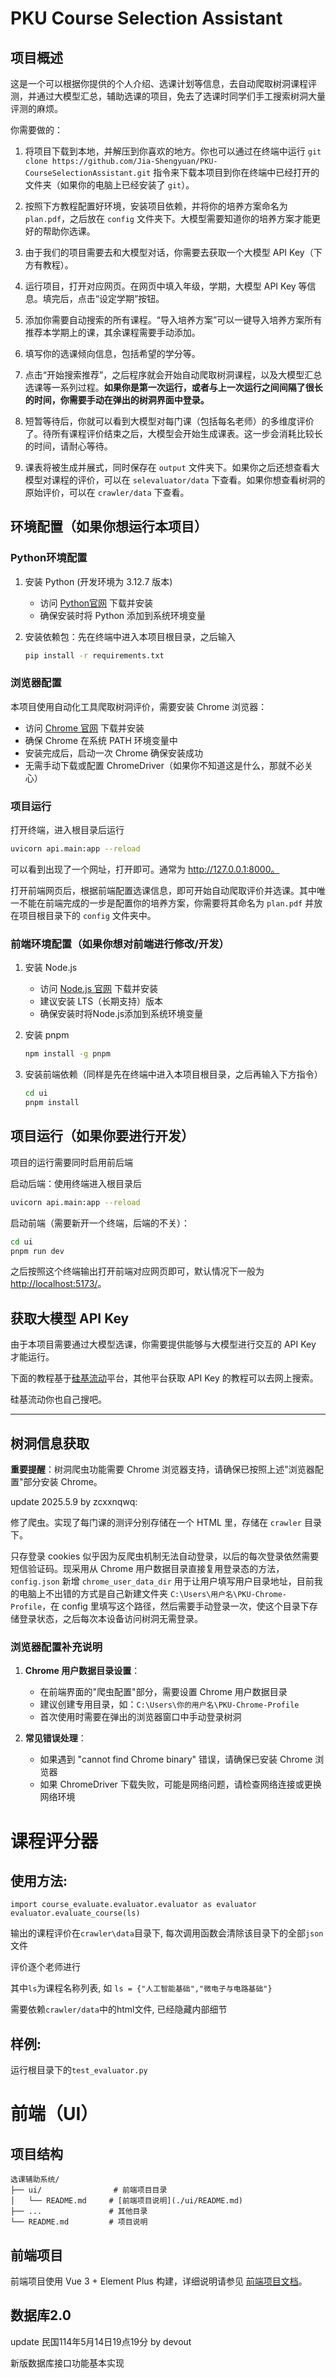 # PKU Course Selection Assistant

## 项目概述

这是一个可以根据你提供的个人介绍、选课计划等信息，去自动爬取树洞课程评测，并通过大模型汇总，辅助选课的项目，免去了选课时同学们手工搜索树洞大量评测的麻烦。

你需要做的：

1. 将项目下载到本地，并解压到你喜欢的地方。你也可以通过在终端中运行 `git clone https://github.com/Jia-Shengyuan/PKU-CourseSelectionAssistant.git` 指令来下载本项目到你在终端中已经打开的文件夹（如果你的电脑上已经安装了 `git`）。

2. 按照下方教程配置好环境，安装项目依赖，并将你的培养方案命名为 `plan.pdf`，之后放在 `config` 文件夹下。大模型需要知道你的培养方案才能更好的帮助你选课。

3. 由于我们的项目需要去和大模型对话，你需要去获取一个大模型 API Key（下方有教程）。

4. 运行项目，打开对应网页。在网页中填入年级，学期，大模型 API Key 等信息。填完后，点击“设定学期”按钮。

5. 添加你需要自动搜索的所有课程。“导入培养方案”可以一键导入培养方案所有推荐本学期上的课，其余课程需要手动添加。

6. 填写你的选课倾向信息，包括希望的学分等。

7. 点击“开始搜索推荐”，之后程序就会开始自动爬取树洞课程，以及大模型汇总选课等一系列过程。**如果你是第一次运行，或者与上一次运行之间间隔了很长的时间，你需要手动在弹出的树洞界面中登录。**

8. 短暂等待后，你就可以看到大模型对每门课（包括每名老师）的多维度评价了。待所有课程评价结束之后，大模型会开始生成课表。这一步会消耗比较长的时间，请耐心等待。

9. 课表将被生成并展式，同时保存在 `output` 文件夹下。如果你之后还想查看大模型对课程的评价，可以在 `selevaluator/data` 下查看。如果你想查看树洞的原始评价，可以在 `crawler/data` 下查看。

## 环境配置（如果你想运行本项目）

### Python环境配置
1. 安装 Python (开发环境为 3.12.7 版本)
   - 访问 [Python官网](https://www.python.org/) 下载并安装
   - 确保安装时将 Python 添加到系统环境变量

2. 安装依赖包：先在终端中进入本项目根目录，之后输入
   ```bash
   pip install -r requirements.txt
   ```

### 浏览器配置
本项目使用自动化工具爬取树洞评价，需要安装 Chrome 浏览器：
   - 访问 [Chrome 官网](https://www.google.com/chrome/) 下载并安装
   - 确保 Chrome 在系统 PATH 环境变量中
   - 安装完成后，启动一次 Chrome 确保安装成功
   - 无需手动下载或配置 ChromeDriver（如果你不知道这是什么，那就不必关心）

### 项目运行

打开终端，进入根目录后运行
```bash
uvicorn api.main:app --reload
```
可以看到出现了一个网址，打开即可。通常为 http://127.0.0.1:8000。

打开前端网页后，根据前端配置选课信息，即可开始自动爬取评价并选课。其中唯一不能在前端完成的一步是配置你的培养方案，你需要将其命名为 `plan.pdf` 并放在项目根目录下的 `config` 文件夹中。

### 前端环境配置（如果你想对前端进行修改/开发）
1. 安装 Node.js
   - 访问 [Node.js 官网](https://nodejs.org/) 下载并安装
   - 建议安装 LTS（长期支持）版本
   - 确保安装时将Node.js添加到系统环境变量

2. 安装 pnpm
   ```bash
   npm install -g pnpm
   ```

3. 安装前端依赖（同样是先在终端中进入本项目根目录，之后再输入下方指令）
   ```bash
   cd ui
   pnpm install
   ```

## 项目运行（如果你要进行开发）

项目的运行需要同时启用前后端

启动后端：使用终端进入根目录后
```bash
uvicorn api.main:app --reload
```

启动前端（需要新开一个终端，后端的不关）：
```bash
cd ui
pnpm run dev
```

之后按照这个终端输出打开前端对应网页即可，默认情况下一般为 [http://localhost:5173/](http://localhost:5173/)。



## 获取大模型 API Key

由于本项目需要通过大模型选课，你需要提供能够与大模型进行交互的 API Key 才能运行。

下面的教程基于[硅基流动](https://siliconflow.cn/)平台，其他平台获取 API Key 的教程可以去网上搜索。

硅基流动你也自己搜吧。

-------

## 树洞信息获取

**重要提醒**：树洞爬虫功能需要 Chrome 浏览器支持，请确保已按照上述"浏览器配置"部分安装 Chrome。

update 2025.5.9 by zcxxnqwq:

修了爬虫。实现了每门课的测评分别存储在一个 HTML 里，存储在 `crawler` 目录下。

只存登录 cookies 似乎因为反爬虫机制无法自动登录，以后的每次登录依然需要短信验证码。现采用从 Chrome 用户数据目录直接复用登录态的方法，`config.json` 新增 `chrome_user_data_dir` 用于让用户填写用户目录地址，目前我的电脑上不出错的方式是自己新建文件夹 `C:\Users\用户名\PKU-Chrome-Profile`，在 config 里填写这个路径，然后需要手动登录一次，使这个目录下存储登录状态，之后每次本设备访问树洞无需登录。

### 浏览器配置补充说明

1. **Chrome 用户数据目录设置**：
   - 在前端界面的"爬虫配置"部分，需要设置 Chrome 用户数据目录
   - 建议创建专用目录，如：`C:\Users\你的用户名\PKU-Chrome-Profile`
   - 首次使用时需要在弹出的浏览器窗口中手动登录树洞

2. **常见错误处理**：
   - 如果遇到 "cannot find Chrome binary" 错误，请确保已安装 Chrome 浏览器
   - 如果 ChromeDriver 下载失败，可能是网络问题，请检查网络连接或更换网络环境

# 课程评分器

## 使用方法:
`import course_evaluate.evaluator.evaluator as evaluator` 
`evaluator.evaluate_course(ls)`

输出的课程评价在`crawler\data`目录下, 每次调用函数会清除该目录下的全部`json`文件

评价逐个老师进行

其中`ls`为课程名称列表, 如 `ls = {"人工智能基础","微电子与电路基础"}`

需要依赖`crawler/data`中的html文件, 已经隐藏内部细节
## 样例:
运行根目录下的`test_evaluator.py`


# 前端（UI）

## 项目结构
```
选课辅助系统/
├── ui/                # 前端项目目录
│   └── README.md     # [前端项目说明](./ui/README.md)
├── ...               # 其他目录
└── README.md         # 项目说明
```

## 前端项目
前端项目使用 Vue 3 + Element Plus 构建，详细说明请参见 [前端项目文档](./ui/README.md)。

## 数据库2.0

update 民国114年5月14日19点19分 by devout

新版数据库接口功能基本实现